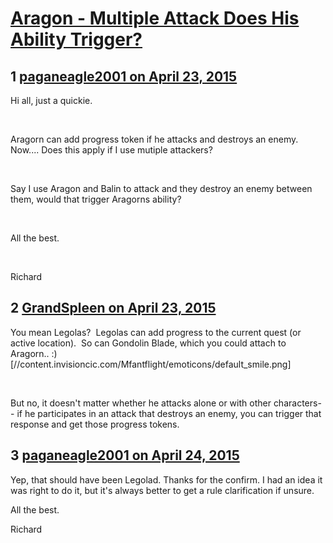 # [Aragon - Multiple Attack Does His Ability Trigger?](https://community.fantasyflightgames.com/topic/173917-aragon-multiple-attack-does-his-ability-trigger/)

## 1 [paganeagle2001 on April 23, 2015](https://community.fantasyflightgames.com/topic/173917-aragon-multiple-attack-does-his-ability-trigger/?do=findComment&comment=1590130)

Hi all, just a quickie.

 

Aragorn can add progress token if he attacks and destroys an enemy. Now.... Does this apply if I use mutiple attackers?

 

Say I use Aragon and Balin to attack and they destroy an enemy between them, would that trigger Aragorns ability?

 

All the best.

 

Richard

## 2 [GrandSpleen on April 23, 2015](https://community.fantasyflightgames.com/topic/173917-aragon-multiple-attack-does-his-ability-trigger/?do=findComment&comment=1590286)

You mean Legolas?  Legolas can add progress to the current quest (or active location).  So can Gondolin Blade, which you could attach to Aragorn.. :) [//content.invisioncic.com/Mfantflight/emoticons/default_smile.png]

 

But no, it doesn't matter whether he attacks alone or with other characters-- if he participates in an attack that destroys an enemy, you can trigger that response and get those progress tokens.

## 3 [paganeagle2001 on April 24, 2015](https://community.fantasyflightgames.com/topic/173917-aragon-multiple-attack-does-his-ability-trigger/?do=findComment&comment=1591047)

Yep, that should have been Legolad. Thanks for the confirm. I had an idea it was right to do it, but it's always better to get a rule clarification if unsure.

All the best.

Richard

